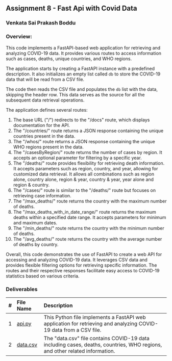 ## Assignment 8 - Fast Api with Covid Data

### Venkata Sai Prakash Boddu

### Overview:

This code implements a FastAPI-based web application for retrieving and analyzing COVID-19 data. It provides various routes to access information such as cases, deaths, unique countries, and WHO regions.

The application starts by creating a FastAPI instance with a predefined description. It also initializes an empty list called `db` to store the COVID-19 data that will be read from a CSV file.

The code then reads the CSV file and populates the `db` list with the data, skipping the header row. This data serves as the source for all the subsequent data retrieval operations.

The application defines several routes:
1. The base URL ("/") redirects to the "/docs" route, which displays documentation for the API.
2. The "/countries/" route returns a JSON response containing the unique countries present in the data.
3. The "/whos/" route returns a JSON response containing the unique WHO regions present in the data.
4. The "/casesByRegion/" route returns the number of cases by region. It accepts an optional parameter for filtering by a specific year.
5. The "/deaths/" route provides flexibility for retrieving death information. It accepts parameters such as region, country, and year, allowing for customized data retrieval. It allows all combinations such as region alone, country alone, region & year, country & year, year alone and region & country.
6. The "/cases/" route is similar to the "/deaths/" route but focuses on retrieving case information.
7. The "/max_deaths/" route returns the country with the maximum number of deaths.
8. The "/max_deaths_with_in_date_range/" route returns the maximum deaths within a specified date range. It accepts parameters for minimum and maximum dates.
9. The "/min_deaths/" route returns the country with the minimum number of deaths.
10. The "/avg_deaths/" route returns the country with the average number of deaths by country.

Overall, this code demonstrates the use of FastAPI to create a web API for accessing and analyzing COVID-19 data. It leverages CSV data and provides flexible filtering options for retrieving specific information. The routes and their respective responses facilitate easy access to COVID-19 statistics based on various criteria.

### Deliverables

|  #  | File Name                | Description                       |
| :-: | :----------------        | :-------------------------------- |
|  1  | [api.py](api.py)         | This Python file implements a FastAPI web application for retrieving and analyzing COVID-19 data from a CSV file.      |
|  2  | [data.csv](data.csv)     | The "data.csv" file contains COVID-19 data including cases, deaths, countries, WHO regions, and other related information.    |

